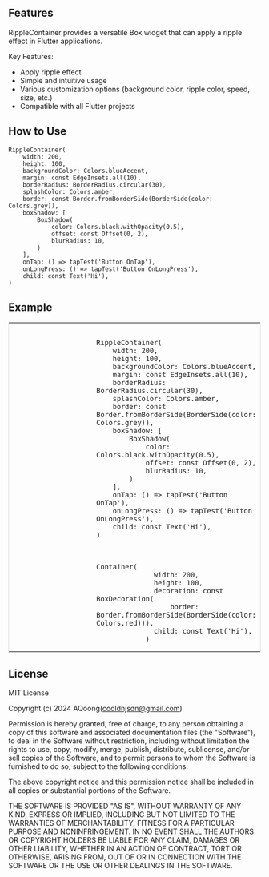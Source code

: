 ## Features

RippleContainer provides a versatile Box widget that can apply a ripple effect in Flutter applications.

Key Features:

* Apply ripple effect
* Simple and intuitive usage
* Various customization options (background color, ripple color, speed, size, etc.)
* Compatible with all Flutter projects

## How to Use

```
RippleContainer(
	width: 200,
	height: 100,
	backgroundColor: Colors.blueAccent,
	margin: const EdgeInsets.all(10),
	borderRadius: BorderRadius.circular(30),
	splashColor: Colors.amber,
	border: const Border.fromBorderSide(BorderSide(color: Colors.grey)),
	boxShadow: [
		BoxShadow(
			color: Colors.black.withOpacity(0.5),
			offset: const Offset(0, 2),
			blurRadius: 10,
		)
	],
	onTap: () => tapTest('Button OnTap'),
	onLongPress: () => tapTest('Button OnLongPress'),
	child: const Text('Hi'),
)
```

## Example

<table style="border-collapse: collapse;border: 1px solid #dddddd;">
    <tr>
        <td>
            <img alt="" src="https://aqoong.github.io/readme-assets/ripple_container/example_img_RippleContainer.png"/>
        </td>
        <td width="50%">
            <pre><code>
RippleContainer(
	width: 200,
	height: 100,
	backgroundColor: Colors.blueAccent,
	margin: const EdgeInsets.all(10),
	borderRadius: BorderRadius.circular(30),
	splashColor: Colors.amber,
	border: const Border.fromBorderSide(BorderSide(color: Colors.grey)),
	boxShadow: [
		BoxShadow(
			color: Colors.black.withOpacity(0.5),
			offset: const Offset(0, 2),
			blurRadius: 10,
		)
	],
	onTap: () => tapTest('Button OnTap'),
	onLongPress: () => tapTest('Button OnLongPress'),
	child: const Text('Hi'),
)</code></pre>
        </td>
    </tr>
    <tr>
        <td>
            <img alt="" src="https://aqoong.github.io/readme-assets/ripple_container/example_img_Container.png"/>
        </td>
        <td width="50%">
            <pre><code>
Container(
              width: 200,
              height: 100,
              decoration: const BoxDecoration(
                  border: Border.fromBorderSide(BorderSide(color: Colors.red))),
              child: const Text('Hi'),
            )</code></pre>
        </td>
    </tr>
</table>

## License

MIT License

Copyright (c) 2024 AQoong(cooldnjsdn@gmail.com)

Permission is hereby granted, free of charge, to any person obtaining a copy
of this software and associated documentation files (the "Software"), to deal
in the Software without restriction, including without limitation the rights
to use, copy, modify, merge, publish, distribute, sublicense, and/or sell
copies of the Software, and to permit persons to whom the Software is
furnished to do so, subject to the following conditions:

The above copyright notice and this permission notice shall be included in all
copies or substantial portions of the Software.

THE SOFTWARE IS PROVIDED "AS IS", WITHOUT WARRANTY OF ANY KIND, EXPRESS OR
IMPLIED, INCLUDING BUT NOT LIMITED TO THE WARRANTIES OF MERCHANTABILITY,
FITNESS FOR A PARTICULAR PURPOSE AND NONINFRINGEMENT. IN NO EVENT SHALL THE
AUTHORS OR COPYRIGHT HOLDERS BE LIABLE FOR ANY CLAIM, DAMAGES OR OTHER
LIABILITY, WHETHER IN AN ACTION OF CONTRACT, TORT OR OTHERWISE, ARISING FROM,
OUT OF OR IN CONNECTION WITH THE SOFTWARE OR THE USE OR OTHER DEALINGS IN THE
SOFTWARE.